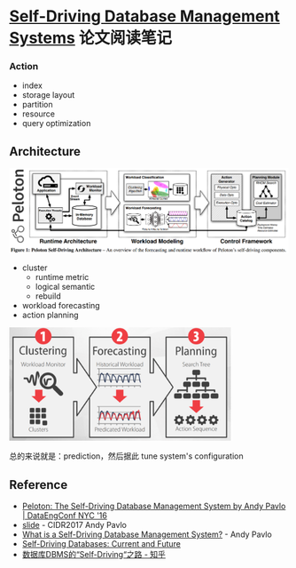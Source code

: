 # [Self-Driving Database Management Systems](https://www.pdl.cmu.edu/PDL-FTP/Database/p42-pavlo-cidr17.pdf) 论文阅读笔记

### Action

- index
- storage layout
- partition
- resource
- query optimization

## Architecture

<img src="./assets/peloton_architecture.png" width="800">

- cluster
  - runtime metric
  - logical semantic
  - rebuild
- workload forecasting
- action planning

<img src="./assets/self_driving_architecture.png" width="400">

总的来说就是：prediction，然后据此 tune system's configuration


## Reference

- [Peloton: The Self-Driving Database Management System by Andy Pavlo | DataEngConf NYC '16](https://www.youtube.com/watch?v=mzMnyYdO8jk)
- [slide](http://cidrdb.org/cidr2017/slides/p42-pavlo-cidr17-slides.pdf) - CIDR2017 Andy Pavlo
- [What is a Self-Driving Database Management System?](https://www.cs.cmu.edu/~pavlo/blog/2018/04/what-is-a-self-driving-database-management-system.html) - Andy Pavlo
- [Self-Driving Databases: Current and Future](https://medium.com/db-journal/can-dbmss-drive-themselves-59e79916d513)
- [数据库DBMS的“Self-Driving“之路 - 知乎](https://zhuanlan.zhihu.com/p/35691365)